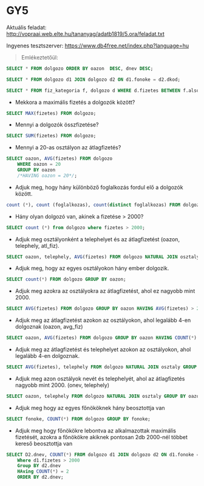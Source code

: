 # GY5

Aktuális feladat: 
http://vopraai.web.elte.hu/tananyag/adatb1819/5.ora/feladat.txt

Ingyenes tesztszerver:
https://www.db4free.net/index.php?language=hu


> Emlékeztetőül: 

````SQL
SELECT * FROM dolgozo ORDER BY oazon  DESC, dnev DESC;

SELECT * FROM dolgozo d1 JOIN dolgozo d2 ON d1.fonoke = d2.dkod;

SELECT * FROM fiz_kategoria f, dolgozo d WHERE d.fizetes BETWEEN f.also AND f.felso;
````

- Mekkora a maximális fizetés a dolgozók között?
````SQL
SELECT MAX(fizetes) FROM dolgozo;
````

- Mennyi a dolgozók összfizetése?
````SQL
SELECT SUM(fizetes) FROM dolgozo;
````

-  Mennyi a 20-as osztályon az átlagfizetés?
````SQL
SELECT oazon, AVG(fizetes) FROM dolgozo
    WHERE oazon = 20
    GROUP BY oazon
    /*HAVING oazon = 20*/;
````
-   Adjuk meg, hogy hány különböző foglalkozás fordul elő a dolgozók között.
````SQL
count (*), count (foglalkozas), count(distinct foglalkozas) FROM dolgozo;
````

-    Hány olyan dolgozó van, akinek a fizetése > 2000? 
````SQL
SELECT count (*) from dolgozo where fizetes > 2000;
````

-   Adjuk meg osztályonként a telephelyet és az átlagfizetést (oazon, telephely, atl_fiz).
````SQL
SELECT oazon, telephely, AVG(fizetes) FROM dolgozo NATURAL JOIN osztaly GROUP BY oazon, telephely;
````


-  Adjuk meg, hogy az egyes osztályokon hány ember dolgozik.
````SQL
SELECT count(*) FROM dolgozo GROUP BY oazon;
````
-  Adjuk meg azokra az osztályokra az átlagfizetést, ahol ez nagyobb mint 2000.
````SQL
SELECT AVG(fizetes) FROM dolgozo GROUP BY oazon HAVING AVG(fizetes) > 2000;
````

-  Adjuk meg az átlagfizetést azokon az osztályokon, ahol legalább 4-en dolgoznak (oazon, avg_fiz) 
````SQL
SELECT oazon, AVG(fizetes) FROM dolgozo GROUP BY oazon HAVING COUNT(*) >= 4;
````

-  Adjuk meg az átlagfizetést és telephelyet azokon az osztályokon, ahol legalább 4-en dolgoznak.
````SQL
SELECT AVG(fizetes), telephely FROM dolgozo NATURAL JOIN osztaly GROUP BY telephely  HAVING COUNT(*) >= 4;
````

-  Adjuk meg azon osztályok nevét és telephelyét, ahol az átlagfizetés nagyobb mint 2000. (onev, telephely)
````SQL
SELECT oazon, telephely FROM dolgozo NATURAL JOIN osztaly GROUP BY oazon, telephely HAVING AVG(fizetes)>2000;
````

-  Adjuk meg hogy az egyes főnököknek hány beosztottja van
````SQL
SELECT fonoke, COUNT(*) FROM dolgozo GROUP BY fonoke;
````
-  Adjuk meg hogy főnökökre lebontva az alkalmazottak maximális fizetését, azokra a főnökökre akiknek pontosan 2db 2000-nél többet kereső beosztottja van 
````SQL
SELECT D2.dnev, COUNT(*) FROM dolgozo d1 JOIN dolgozo d2 ON d1.fonoke = d2.dkod 
    Where d1.fizetes > 2000 
    Group BY d2.dnev 
    HAving COUNT(*) = 2 
    ORDER BY d2.dnev;
````
